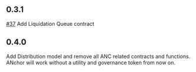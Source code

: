 ## 0.3.1

[\#37](https://github.com/Anchor-Protocol/money-market-contracts/pull/37) Add Liquidation Queue contract


## 0.4.0

Add Distribution model and remove all ANC related contracts and functions. ANchor will work without a utility and governance token from now on.
